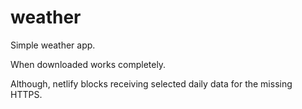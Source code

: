 # weather

Simple weather app.

When downloaded works completely. 

Although, netlify blocks receiving selected daily data for the missing HTTPS.
